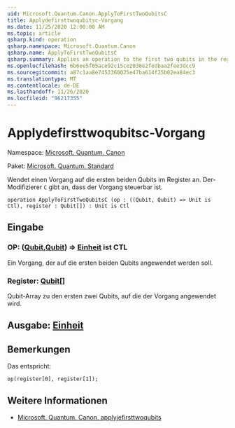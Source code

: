 ```yaml
---
uid: Microsoft.Quantum.Canon.ApplyToFirstTwoQubitsC
title: Applydefirsttwoqubitsc-Vorgang
ms.date: 11/25/2020 12:00:00 AM
ms.topic: article
qsharp.kind: operation
qsharp.namespace: Microsoft.Quantum.Canon
qsharp.name: ApplyToFirstTwoQubitsC
qsharp.summary: Applies an operation to the first two qubits in the register. The modifier `C` indicates that the operation is controllable.
ms.openlocfilehash: 6b6ee5f05ace92c15ce2038e2fedbaa2fee3dcc9
ms.sourcegitcommit: a87c1aa8e7453360025e47ba614f25b02ea84ec3
ms.translationtype: MT
ms.contentlocale: de-DE
ms.lasthandoff: 11/26/2020
ms.locfileid: "96217355"
---
```

# <a name="applytofirsttwoqubitsc-operation"></a>Applydefirsttwoqubitsc-Vorgang

Namespace: [Microsoft. Quantum. Canon](xref:Microsoft.Quantum.Canon)

Paket: [Microsoft. Quantum. Standard](https://nuget.org/packages/Microsoft.Quantum.Standard)


Wendet einen Vorgang auf die ersten beiden Qubits im Register an.
Der-Modifizierer `C` gibt an, dass der Vorgang steuerbar ist.

```qsharp
operation ApplyToFirstTwoQubitsC (op : ((Qubit, Qubit) => Unit is Ctl), register : Qubit[]) : Unit is Ctl
```


## <a name="input"></a>Eingabe

### <a name="op--qubitqubit--unit--is-ctl"></a>OP: ([Qubit](xref:microsoft.quantum.lang-ref.qubit),[Qubit](xref:microsoft.quantum.lang-ref.qubit)) => [Einheit](xref:microsoft.quantum.lang-ref.unit)  ist CTL

Ein Vorgang, der auf die ersten beiden Qubits angewendet werden soll.


### <a name="register--qubit"></a>Register: [Qubit](xref:microsoft.quantum.lang-ref.qubit)[]

Qubit-Array zu den ersten zwei Qubits, auf die der Vorgang angewendet wird.



## <a name="output--unit"></a>Ausgabe: [Einheit](xref:microsoft.quantum.lang-ref.unit)



## <a name="remarks"></a>Bemerkungen

Das entspricht:

```qsharp
op(register[0], register[1]);
```

## <a name="see-also"></a>Weitere Informationen

- [Microsoft. Quantum. Canon. applyjefirsttwoqubits](xref:Microsoft.Quantum.Canon.ApplyToFirstTwoQubits)